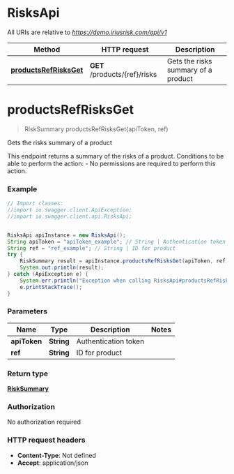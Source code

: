 # RisksApi

All URIs are relative to *https://demo.iriusrisk.com/api/v1*

Method | HTTP request | Description
------------- | ------------- | -------------
[**productsRefRisksGet**](RisksApi.md#productsRefRisksGet) | **GET** /products/{ref}/risks | Gets the risks summary of a product


<a name="productsRefRisksGet"></a>
# **productsRefRisksGet**
> RiskSummary productsRefRisksGet(apiToken, ref)

Gets the risks summary of a product

This endpoint returns a summary of the risks of a product. Conditions to be able to perform the action:   - No permissions are required to perform this action. 

### Example
```java
// Import classes:
//import io.swagger.client.ApiException;
//import io.swagger.client.api.RisksApi;


RisksApi apiInstance = new RisksApi();
String apiToken = "apiToken_example"; // String | Authentication token
String ref = "ref_example"; // String | ID for product
try {
    RiskSummary result = apiInstance.productsRefRisksGet(apiToken, ref);
    System.out.println(result);
} catch (ApiException e) {
    System.err.println("Exception when calling RisksApi#productsRefRisksGet");
    e.printStackTrace();
}
```

### Parameters

Name | Type | Description  | Notes
------------- | ------------- | ------------- | -------------
 **apiToken** | **String**| Authentication token |
 **ref** | **String**| ID for product |

### Return type

[**RiskSummary**](RiskSummary.md)

### Authorization

No authorization required

### HTTP request headers

 - **Content-Type**: Not defined
 - **Accept**: application/json

